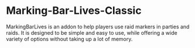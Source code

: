 # Marking-Bar-Lives-Classic
MarkingBarLives is an addon to help players use raid markers in parties and raids. It is designed to be simple and easy to use, while offering a wide variety of options without taking up a lot of memory.
